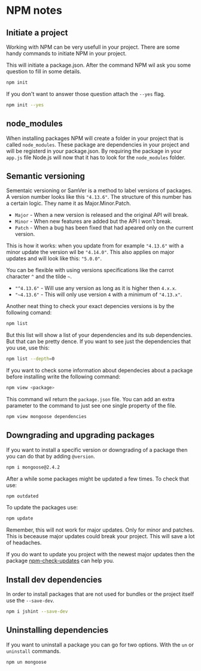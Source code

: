 # NPM notes

## Initiate a project

Working with NPM can be very usefull in your project. There are some handy commands to initiate NPM in your project.

This will initiate a package.json. After the command NPM wil ask you some question to fill in some details.

```sh
npm init
```

If you don't want to answer those question attach the `--yes` flag.

```sh
npm init --yes
```

## node_modules

When installing packages NPM will create a folder in your project that is called `node_modules`. These package are dependencies in your project and will be registerd in your package.json. By requiring the package in your `app.js` file Node.js will now that it has to look for the `node_modules` folder.

## Semantic versioning

Sementaic versioning or SamVer is a method to label versions of packages. A version number looks like this `"4.13.6"`. The structure of this number has a certain logic. They name it as Major.Minor.Patch.

- `Major` - When a new version is released and the original API will break.
- `Minor` - When new features are added but the API I won't break.
- `Patch` - When a bug has been fixed that had apeared only on the current version.

This is how it works: when you update from for example `"4.13.6"` with a minor update the version wil be `"4.14.0"`. This also applies on major updates and will look like this: `"5.0.0"`.

You can be flexible with using versions specifications like the carrot character `^` and the tilde `~`.

- `"^4.13.6"` - Will use any version as long as it is higher then `4.x.x`.
- `"~4.13.6"` - This will only use version `4` with a minimum of `"4.13.x"`.

Another neat thing to check your exact depencies versions is by the following comand:

```sh
npm list
```

But this list will show a list of your dependencies and its sub dependencies. But that can be pretty dence. If you want to see just the dependencies that you use, use this:

```sh
npm list --depth=0
```

If you want to check some information about dependecies about a package before installing write the following command:

```sh
npm view <package>
```

This command wil return the `package.json` file. You can add an extra parameter to the command to just see one single property of the file.

```sh
npm view mongoose dependencies
```

## Downgrading and upgrading packages

If you want to install a specific version or downgrading of a package then you can do that by adding `@version`.

```sh
npm i mongoose@2.4.2
```

After a while some packages might be updated a few times. To check that use:

```sh
npm outdated
```

To update the packages use:

```sh
npm update
```

Remember, this will not work for major updates. Only for minor and patches. This is beceause major updates could break your project. This will save a lot of headaches.

If you do want to update you project with the newest major updates then the package [npm-check-updates](https://www.npmjs.com/package/npm-check-updates) can help you.

## Install dev dependencies

In order to install packages that are not used for bundles or the project itself use the `--save-dev`.

```sh
npm i jshint --save-dev
```

## Uninstalling dependencies

If you want to uninstall a package you can go for two options. With the `un` or `uninstall` commands.

```sh
npm un mongoose
```

